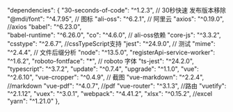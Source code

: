   "dependencies": {
    "30-seconds-of-code": "^1.2.3", // 30秒快速 发布版本移除
    "@mdi/font": "^4.7.95", //  图标
    "ali-oss": "^6.2.1", // 阿里云
    "axios": "^0.19.0", //axios
    "babel": "^6.23.0",  
    "babel-runtime": "^6.26.0",
    "co": "^4.6.0", // ali-oss依赖
    "core-js": "^3.3.2",
    "csstype": "^2.6.7", //cssTypeScript支持
    "jest": "^24.9.0", // 测试
    "mime": "^2.4.4", // 文件后缀分析
    "node": "^13.5.0", 
    "registerApi-service-worker": "^1.6.2",
    "roboto-fontface": "*", // roboto 字体
    "ts-jest": "^24.2.0",
    "typescript": "^3.7.2",
    "update": "^0.7.4",
    "upgrade": "^1.1.0",
    "vue": "^2.6.10",
    "vue-cropper": "^0.4.9", // 截图
    "vue-markdown": "^2.2.4", //markdown
    "vue-pdf": "^4.0.7", //pdf
    "vue-router": "^3.1.3", //路由
    "vuetify": "^2.1.12", 
    "vuex": "^3.0.1",
    "webpack": "^4.41.2",
    "xlsx": "^0.15.2", //excel
    "yarn": "^1.21.0"
  },
